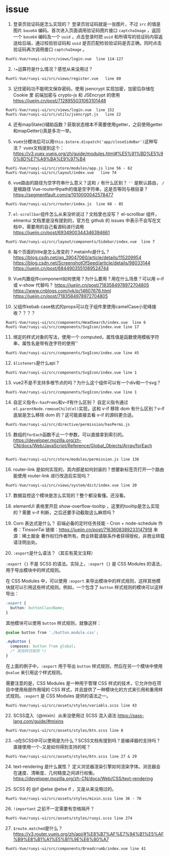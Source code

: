 # issue
01. 登录页验证码是怎么实现的？
登录页验证码就是一张图片，不过 `src` 的值是图片 `base64` 编码。首次进入页面调用验证码图片接口 `captchaImage` ，返回一个 `base64` 编码及一个 `uuid` ，点击登录时把 `uuid` 和所填写的验证码内容返送给后端，通过校验验证码和 `uuid` 是否匹配检验验证码是否正确。同时点击验证码再次调用接口 `captchaImage` 。

```
RuoYi-Vue/ruoyi-ui/src/views/login.vue  line 114-127
```

02. `!=`运算符是什么情况？感觉从来没用过？

```
RuoYi-Vue/ruoyi-ui/src/views/register.vue   line 80
```

03. 记住密码功不能明文保存密码，使用 jsencrypt 实现加密，加密后存储在 Cookie 里
前端加密与 crypto-js 和 JSEncrypt 的使用 
https://juejin.cn/post/7128955031063101448

```
RuoYi-Vue/ruoyi-ui/src/views/login.vue  line 152
RuoYi-Vue/ruoyi-ui/src/utils/jsencrypt.js   line 22
```

04. 还有mapState()辅助函数？获取状态根本不需要使用getter，之前使用getter和mapGetter()真是多次一举。

05. vuex分模块后可以用`this.$store.dispatch('app/closeSideBar')`这种写法？
vuex文档提到这个：https://v3.vuex.vuejs.org/zh/guide/modules.html#%E5%91%BD%E5%90%8D%E7%A9%BA%E9%97%B4

```
RuoYi-Vue/ruoyi-ui/src/store/modules/app.js line 56 - 62
RuoYi-Vue/ruoyi-ui/src/layout/index.vue   line 74
```

06. vue路由的路径为空字符串什么意义？这和 `/` 有什么区别？
`''` 是默认路由， `/` 是根路径
Vue-router中path的值是空字符串，这是否等同与根目录？
https://segmentfault.com/q/1010000042578477

```
RuoYi-Vue/ruoyi-ui/src/router/index.js  line 68 - 85
```

07. `el-scrollbar`组件怎么从来没听说过？文档里也没写？
el-scrollbar 组件，elmentui 文档里是没有提到的，官方在 github 的 issues 中表示不会写在文档中，需要用的自己看源码进行调用
https://juejin.cn/post/6934900344346394661
 

```
RuoYi-Vue/ruoyi-ui/src/layout/components/Sidebar/index.vue  line 7
```

08. 每个页面的title是怎么改变的？metainfo是什么？
https://blog.csdn.net/qq_39047060/article/details/115209954
https://blog.csdn.net/ScreenshotOfSeed/article/details/98033144
https://juejin.cn/post/6844903551089524744

09. Vue内置组件component如何使用？为什么要用？用在什么场景？可以用 v-if 或 v-show 代替吗？
https://juejin.cn/post/7183584978972704805
https://www.cnblogs.com/jyk/p/14607676.html
https://juejin.cn/post/7183584978972704805

10. 父组件kebab case格式的props可以在子组件里使用camelCase小驼峰接收？？？？

```
RuoYi-Vue/ruoyi-ui/src/components/HeadSearch/index.vue  line 6
RuoYi-Vue/ruoyi-ui/src/components/SvgIcon/index.vue line 17
```

11. 绑定的样式对象的写法，使用一个 computed，属性值是函数使用模板字符串，属性名是带有连字符的使用''

```
RuoYi-Vue/ruoyi-ui/src/components/SvgIcon/index.vue line 45
```

12. `$listeners`是什么api？

```
RuoYi-Vue/ruoyi-ui/src/components/SvgIcon/index.vue line 1
```

13. vue2不是不支持多根节点的吗？为什么这个组件可以有一个div和一个svg？

```
RuoYi-Vue/ruoyi-ui/src/components/SvgIcon/index.vue line 1
```

14. 自定义指令`v-hasPremi`和v-if有什么区别？
自定义指令通过`el.parentNode.removeChild(el)`实现，这和 v-if 移除 dom 有什么区别？v-if 底层是怎么移除 dom 的？这可能直接去看 v-if 的源码更合适。
```
RuoYi-Vue/ruoyi-ui/src/directive/permission/hasPermi.js
```

15. 数组的`forEach`函数不止一个参数，可以直接拿到索引的。
https://developer.mozilla.org/zh-CN/docs/Web/JavaScript/Reference/Global_Objects/Array/forEach
```

RuoYi-Vue/ruoyi-ui/src/store/modules/permission.js line 136
```

16. router-link 是如何实现的，其内部是如何封装的？想要新标签页打开一个路由能使用 router-link 进行改造后实现吗？
```
RuoYi-Vue/ruoyi-ui/src/views/system/dict/index.vue line 20
```

17. 数据监控这个模块是怎么实现的？整个都没看懂。还没看。

18. elementUI 表格里开启 show-overflow-tooltip ，这里的tooltip是怎么实现的？需要 v-if 判断，之后还要手动截取这么麻烦吗？

19. Corn 表达式是什么？
前端必备的定时任务技能 - Cron + node-schedule
作者：TinssonTai
链接：https://juejin.cn/post/7163608389233147918
来源：稀土掘金
著作权归作者所有。商业转载请联系作者获得授权，非商业转载请注明出处。

21. `:export`是什么语法？（其实有英文注释）

`:export {}` 不是 SCSS 的语法。实际上，`:export {}` 是 CSS Modules 的语法，用于导出模块中的样式规则。

在 CSS Modules 中，可以使用 `:export` 来导出模块中的样式规则，这样其他模块就可以引用这些样式规则。例如，一个包含了 `button` 样式规则的模块可以这样导出：

```css
:export {
  button: buttonClassName;
}
```

其他模块可以使用 `button` 样式规则，就像这样：

```css
@value button from './button.module.css';

.myButton {
  composes: button from global;
  /* 其他样式规则 */
}
```

在上面的例子中，`:export` 用于导出 `button` 样式规则，然后在另一个模块中使用 `@value` 来引用这个样式规则。

需要注意的是，CSS Modules 是一种用于管理 CSS 样式的技术，它允许你在项目中使用局部作用域的 CSS 样式，并且提供了一种模块化的方式来引用和重用样式规则。`:export` 是 CSS Modules 提供的语法之一。
```
RuoYi-Vue/ruoyi-ui/src/assets/styles/variabls.scss line 43
```

22. SCSS混入（@mixin）从来没使用过
SCSS 混入语法
https://sass-lang.com/guide/#mixins
```
RuoYi-Vue/ruoyi-ui/src/assets/styles/btn.scss line 8
```

23. `~@`在SCSS中可以使用是为什么？SCSS文档有提到吗？是编译器的支持吗？直接使用一个`~`又是如何得到支持的呢？
```
RuoYi-Vue/ruoyi-ui/src/assets/styles/btn.scss line 27 & 29
```

24. text-rendering 是什么属性？
定义浏览器渲染引擎如何渲染字体。浏览器会在速度、清晰度、几何精度之间进行权衡。
https://developer.mozilla.org/zh-CN/docs/Web/CSS/text-rendering

25. SCSS 的 @if @else @else if ，又是从来没用过的。

```
RuoYi-Vue/ruoyi-ui/src/assets/styles/mixin.scss line 36 - 70
```

26. `!important` 之前不一定需要有空格隔开？
```
RuoYi-Vue/ruoyi-ui/src/assets/styles/ruoyi.scss line 274
```

27. `$route.matched`是什么？
https://v3.router.vuejs.org/zh/api/#%E8%B7%AF%E7%94%B1%E5%AF%B9%E8%B1%A1%E5%B1%9E%E6%80%A7
```
RuoYi-Vue/ruoyi-ui/src/components/Breadcrumb/index.vue line 41
```
